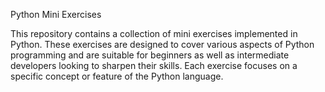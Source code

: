 Python Mini Exercises

This repository contains a collection of mini exercises implemented in Python. These exercises are designed to cover various aspects of Python programming and are suitable for beginners as well as intermediate developers looking to sharpen their skills. Each exercise focuses on a specific concept or feature of the Python language.
